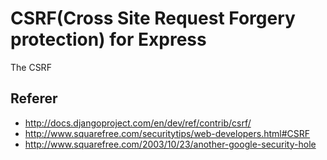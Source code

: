 # CSRF(Cross Site Request Forgery protection) for Express
The CSRF 

## 

## Referer

* http://docs.djangoproject.com/en/dev/ref/contrib/csrf/
* http://www.squarefree.com/securitytips/web-developers.html#CSRF
* http://www.squarefree.com/2003/10/23/another-google-security-hole

